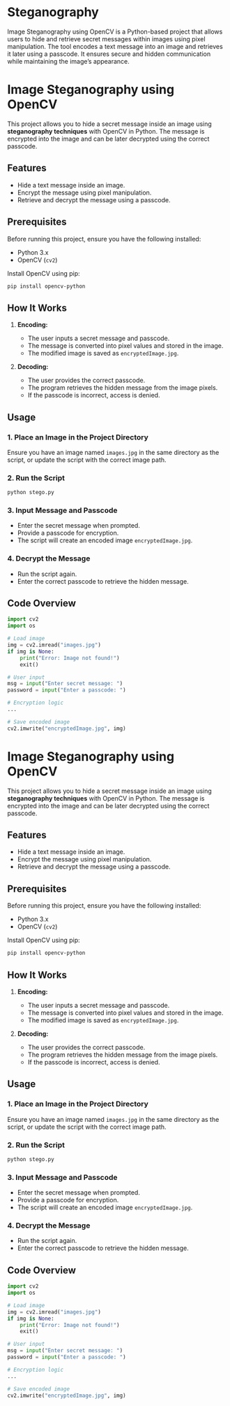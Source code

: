 # Steganography
Image Steganography using OpenCV is a Python-based project that allows users to hide and retrieve secret messages within images using pixel manipulation. The tool encodes a text message into an image and retrieves it later using a passcode. It ensures secure and hidden communication while maintaining the image’s appearance.

# Image Steganography using OpenCV

This project allows you to hide a secret message inside an image using **steganography techniques** with OpenCV in Python. The message is encrypted into the image and can be later decrypted using the correct passcode.

## Features
- Hide a text message inside an image.
- Encrypt the message using pixel manipulation.
- Retrieve and decrypt the message using a passcode.

## Prerequisites
Before running this project, ensure you have the following installed:
- Python 3.x
- OpenCV (`cv2`)

Install OpenCV using pip:
```sh
pip install opencv-python
```

## How It Works
1. **Encoding:**
   - The user inputs a secret message and passcode.
   - The message is converted into pixel values and stored in the image.
   - The modified image is saved as `encryptedImage.jpg`.

2. **Decoding:**
   - The user provides the correct passcode.
   - The program retrieves the hidden message from the image pixels.
   - If the passcode is incorrect, access is denied.

## Usage
### 1. Place an Image in the Project Directory
Ensure you have an image named `images.jpg` in the same directory as the script, or update the script with the correct image path.

### 2. Run the Script
```sh
python stego.py
```

### 3. Input Message and Passcode
- Enter the secret message when prompted.
- Provide a passcode for encryption.
- The script will create an encoded image `encryptedImage.jpg`.

### 4. Decrypt the Message
- Run the script again.
- Enter the correct passcode to retrieve the hidden message.

## Code Overview
```python
import cv2
import os

# Load image
img = cv2.imread("images.jpg")
if img is None:
    print("Error: Image not found!")
    exit()

# User input
msg = input("Enter secret message: ")
password = input("Enter a passcode: ")

# Encryption logic
...

# Save encoded image
cv2.imwrite("encryptedImage.jpg", img)
```

# Image Steganography using OpenCV

This project allows you to hide a secret message inside an image using **steganography techniques** with OpenCV in Python. The message is encrypted into the image and can be later decrypted using the correct passcode.

## Features
- Hide a text message inside an image.
- Encrypt the message using pixel manipulation.
- Retrieve and decrypt the message using a passcode.

## Prerequisites
Before running this project, ensure you have the following installed:
- Python 3.x
- OpenCV (`cv2`)

Install OpenCV using pip:
```sh
pip install opencv-python
```

## How It Works
1. **Encoding:**
   - The user inputs a secret message and passcode.
   - The message is converted into pixel values and stored in the image.
   - The modified image is saved as `encryptedImage.jpg`.

2. **Decoding:**
   - The user provides the correct passcode.
   - The program retrieves the hidden message from the image pixels.
   - If the passcode is incorrect, access is denied.

## Usage
### 1. Place an Image in the Project Directory
Ensure you have an image named `images.jpg` in the same directory as the script, or update the script with the correct image path.

### 2. Run the Script
```sh
python stego.py
```

### 3. Input Message and Passcode
- Enter the secret message when prompted.
- Provide a passcode for encryption.
- The script will create an encoded image `encryptedImage.jpg`.

### 4. Decrypt the Message
- Run the script again.
- Enter the correct passcode to retrieve the hidden message.

## Code Overview
```python
import cv2
import os

# Load image
img = cv2.imread("images.jpg")
if img is None:
    print("Error: Image not found!")
    exit()

# User input
msg = input("Enter secret message: ")
password = input("Enter a passcode: ")

# Encryption logic
...

# Save encoded image
cv2.imwrite("encryptedImage.jpg", img)
```

